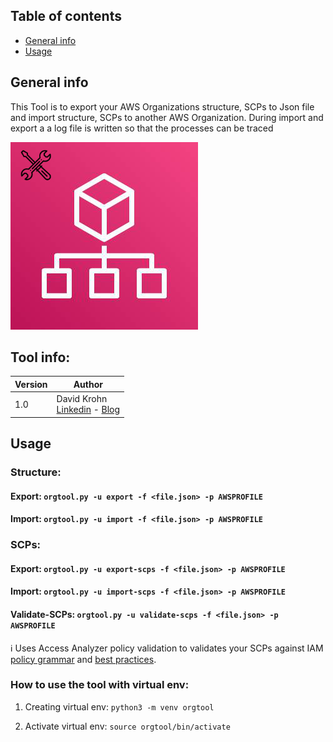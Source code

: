 ## Table of contents
* [General info](#general-info)
* [Usage](#usage)

## General info
This Tool is to export your AWS Organizations structure, SCPs to Json file and import structure, SCPs to another AWS Organization. During import and export a a log file is written so that the processes can be traced

![Example](static/orgtoolicon.jpeg)

## Tool info:
|Version |Author  | 
--- | --- |
|1.0 | David Krohn </br> [Linkedin](https://www.linkedin.com/in/daknhh/) - [Blog](https://globaldatanet.com/blog/author/david-krohn)|


## Usage

### Structure:
#### Export: `orgtool.py -u export -f <file.json> -p AWSPROFILE `

#### Import: `orgtool.py -u import -f <file.json> -p AWSPROFILE `
### SCPs:
#### Export: `orgtool.py -u export-scps -f <file.json> -p AWSPROFILE`

#### Import: `orgtool.py -u import-scps -f <file.json> -p AWSPROFILE`

#### Validate-SCPs: `orgtool.py -u validate-scps -f <file.json> -p AWSPROFILE` 
ℹ️ Uses Access Analyzer policy validation to validates your SCPs against IAM [policy grammar](https://docs.aws.amazon.com/IAM/latest/UserGuide/reference_policies_grammar.html) and [best practices](https://docs.aws.amazon.com/IAM/latest/UserGuide/best-practices.html). 
### How to use the tool with virtual env:

1. Creating virtual env: 
`python3 -m venv orgtool`

2. Activate virtual env:
`source orgtool/bin/activate`